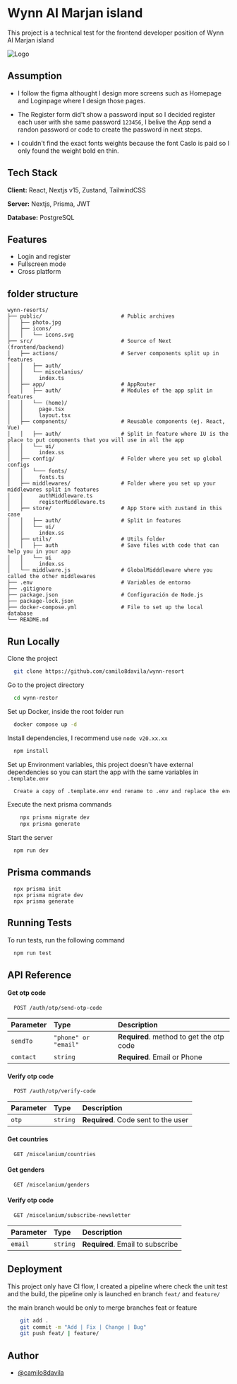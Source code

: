 
# Wynn Al Marjan island

This project is a technical test for the frontend developer position of Wynn Al Marjan island




![Logo](https://download.logo.wine/logo/Wynn_Resorts/Wynn_Resorts-Logo.wine.png)


## Assumption

- I follow the figma althought I design more screens such as Homepage and Loginpage where I design those pages.

- The Register form did't show a password input so I decided register each user with she same password ```123456```, I belive the App send a randon password or code to create the password in next steps.

- I couldn't find the exact fonts weights because the font Caslo is paid so I only found the weight bold en thin.


## Tech Stack

**Client:** React, Nextjs v15, Zustand, TailwindCSS

**Server:** Nextjs, Prisma, JWT

**Database:** PostgreSQL


## Features

- Login and register
- Fullscreen mode
- Cross platform


## folder structure

```
wynn-resorts/
├── public/                         # Public archives 
│   ├── photo.jpg
│   ├── icons/
│   │   └── icons.svg
├── src/                            # Source of Next (frontend/backend)
│   ├── actions/                    # Server components split up in features
│   │   ├── auth/
│   │   └── miscelanius/
│   │     index.ts 
│   ├── app/                        # AppRouter
│   │   ├── auth/                   # Modules of the app split in features
│   │   └── (home)/
│   │     page.tsx 
│   │     layout.tsx 
│   ├── components/                 # Reusable components (ej. React, Vue)
│   │   ├── auth/                   # Split in feature where IU is the place to put components that you will use in all the app
│   │   └── ui/
│   │     index.ss
│   ├── config/                     # Folder where you set up global configs
│   │   └─── fonts/
│   │     fonts.ts
│   ├── middlewares/                # Folder where you set up your middlewares split in features
│   │     authMiddleware.ts
│   │     registerMiddleware.ts
│   ├── store/                      # App Store with zustand in this case
│   │   ├── auth/                   # Split in features
│   │   └── ui/
│   │     index.ss
│   ├── utils/                      # Utils folder
│   │   ├── auth                    # Save files with code that can help you in your app
│   │   └── ui
│   │     index.ss
│   └── middlware.js                # GlobalMidddleware where you called the other middlewares
├── .env                            # Variables de entorno
├── .gitignore
├── package.json                    # Configuración de Node.js
├── package-lock.json
├── docker-compose.yml              # File to set up the local database
└── README.md
```
## Run Locally

Clone the project

```bash
  git clone https://github.com/camilo8davila/wynn-resort
```

Go to the project directory

```bash
  cd wynn-restor
```

Set up Docker, inside the root folder run

```bash
  docker compose up -d
```

Install dependencies, I recommend use ```node v20.xx.xx``` 

```bash
  npm install
```

Set up Environment variables, this project doesn't have external dependencies so you can start the app with the same variables in ```.template.env```

```bash
  Create a copy of .template.env end rename to .env and replace the enviroments
```

Execute the next prisma commands

```bash
    npx prisma migrate dev
    npx prisma generate
```

Start the server

```bash
  npm run dev
```


## Prisma commands

```
  npx prisma init
  npx prisma migrate dev
  npx prisma generate
```


## Running Tests

To run tests, run the following command

```bash
  npm run test
```


## API Reference

#### Get otp code

```http
  POST /auth/otp/send-otp-code
```

| Parameter | Type     | Description                |
| :-------- | :------- | :------------------------- |
| `sendTo`  | `"phone" or "email"` | **Required**. method to get the otp code  |
| `contact` | `string` | **Required**. Email or Phone |


#### Verify otp code

```http
  POST /auth/otp/verify-code
```

| Parameter | Type     | Description                |
| :-------- | :------- | :------------------------- |
| `otp` | `string` | **Required**. Code sent to the user |


#### Get countries

```http
  GET /miscelanium/countries
```

#### Get genders

```http
  GET /miscelanium/genders
```

#### Verify otp code

```http
  GET /miscelanium/subscribe-newsletter
```

| Parameter | Type     | Description                |
| :-------- | :------- | :------------------------- |
| `email` | `string` | **Required**. Email to subscribe |



## Deployment

This project only have CI flow, I created a pipeline where check the unit test and the build, the pipeline only is launched en branch ```feat/``` and ```feature/```

the main branch would be only to merge branches feat or feature

```bash
    git add .
    git commit -m "Add | Fix | Change | Bug"
    git push feat/ | feature/
```


## Author

- [@camilo8davila](https://github.com/camilo8davila/wynn-resort)

